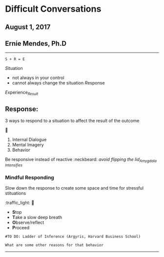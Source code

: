 # Difficult Conversations

## August 1, 2017
## Ernie Mendes, Ph.D

----

`S + R = E`

*S*ituation
  * not always in your control
  * cannot always change the situation
*R*esponse

*E*xperience<sub>*Result*</sub>

## Response:
3 ways to respond to a situation to affect the result of the outcome

:volcano:

 1. Internal Dialogue
 2. Mental Imagery
 3. Behavior 

Be responsive instead of reactive :neckbeard: 
*avoid flipping the lid*<sub>*Amygdala Intensifies*</sub>

### Mindful Responding
Slow down the response to create some space and time for stressful stituations

:traffic\_light: :busstop:

* **S**top
* **T**ake a slow deep breath
* **O**bserve/reflect
* **P**roceed

`#TO DO: Ladder of Inference (Argyris, Harvard Business School)`

`What are some other reasons for that behavior`

----


